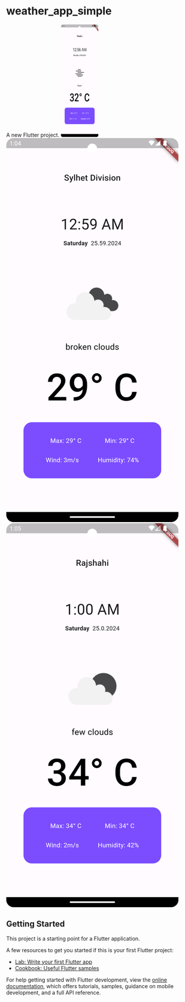 # weather_app_simple

A new Flutter project.
<img alt="Screenshot_20240525_010144.png" height="300" src="Screenshot_20240525_010144.png" width="100"/>![Screenshot_20240525_010427.png](Screenshot_20240525_010427.png)
![Screenshot_20240525_010525.png](Screenshot_20240525_010525.png)
## Getting Started

This project is a starting point for a Flutter application.

A few resources to get you started if this is your first Flutter project:

- [Lab: Write your first Flutter app](https://docs.flutter.dev/get-started/codelab)
- [Cookbook: Useful Flutter samples](https://docs.flutter.dev/cookbook)

For help getting started with Flutter development, view the
[online documentation](https://docs.flutter.dev/), which offers tutorials,
samples, guidance on mobile development, and a full API reference.
